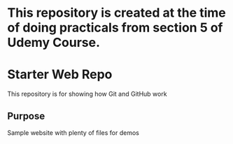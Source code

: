 # This repository is created at the time of doing practicals from section 5 of Udemy Course.

# Starter Web Repo

This repository is for showing how Git and GitHub work

## Purpose

Sample website with plenty of files for demos
